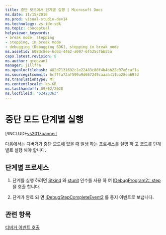 ```yaml
---
title: 중단 모드에서 단계별 실행 | Microsoft Docs
ms.date: 11/15/2016
ms.prod: visual-studio-dev14
ms.technology: vs-ide-sdk
ms.topic: conceptual
helpviewer_keywords:
- break mode, stepping
- stepping, in break mode
- debugging [Debugging SDK], stepping in break mode
ms.assetid: b08dc8ee-6c63-4462-a097-6f525cfbb35a
caps.latest.revision: 8
ms.author: gregvanl
manager: jillfra
ms.openlocfilehash: 482d7131692c1e22483c80f4b4bb22e07a6caf1a
ms.sourcegitcommit: 6cfffa72af599a9d667249caaaa411bb28ea69fd
ms.translationtype: MT
ms.contentlocale: ko-KR
ms.lasthandoff: 09/02/2020
ms.locfileid: "62423363"
---
```

# <a name="stepping-in-break-mode"></a>중단 모드 단계별 실행
[!INCLUDE[vs2017banner](../../includes/vs2017banner.md)]

다음에서는 디버거가 중단 모드에 있을 때 발생 하는 프로세스를 설명 하 고 코드를 단계별로 실행 해야 합니다.  
  
## <a name="stepping-process"></a>단계별 프로세스  
  
1. 단계를 실행 하려면 [Stkind](../../extensibility/debugger/reference/stepkind.md) 와 [stunit](../../extensibility/debugger/reference/stepunit.md) 인수를 사용 하 여 [IDebugProgram2:: step](../../extensibility/debugger/reference/idebugprogram2-step.md) 을 호출 합니다.  
  
2. 단계가 완료 되 면 [IDebugStepCompleteEvent2](../../extensibility/debugger/reference/idebugstepcompleteevent2.md) 를 중지 이벤트로 보냅니다.  
  
## <a name="see-also"></a>관련 항목  
 [디버거 이벤트 호출](../../extensibility/debugger/calling-debugger-events.md)
